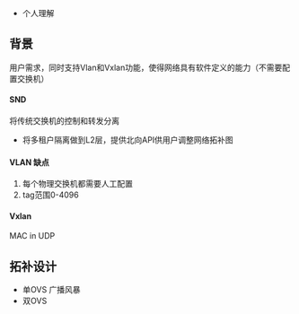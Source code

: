 * 个人理解

## 背景

用户需求，同时支持Vlan和Vxlan功能，使得网络具有软件定义的能力（不需要配置交换机）

#### SND

将传统交换机的控制和转发分离
- 将多租户隔离做到L2层，提供北向API供用户调整网络拓补图

#### VLAN 缺点

1. 每个物理交换机都需要人工配置
2. tag范围0-4096

#### Vxlan

MAC in UDP

## 拓补设计

- 单OVS
广播风暴
- 双OVS
